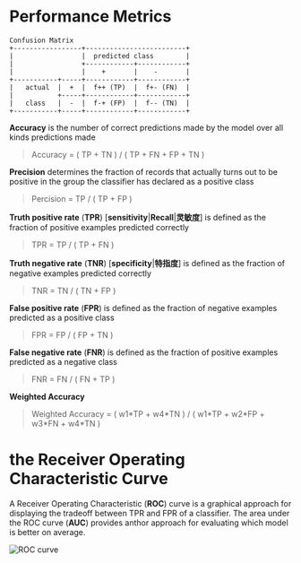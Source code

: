 # Performance Metrics

    Confusion Matrix  
    +-----------------+-------------------------+  
    |                 |  predicted class        |  
    |                 +------------+------------+  
    |                 |    +       |    -       |  
    +-----------+-----+------------+------------+  
    |   actual  |  +  |  f++ (TP)  |  f+- (FN)  |  
    |           +-----+------------+------------+  
    |   class   |  -  |  f-+ (FP)  |  f-- (TN)  |  
    +-----------+-----+------------+------------+  

**Accuracy** is the number of correct predictions made by the model over all kinds predictions made

> Accuracy = ( TP + TN ) / ( TP + FN + FP + TN )

**Precision** determines the fraction of records that actually turns out to be positive in the group the classifier has declared as a positive class

> Percision = TP / ( TP + FP )

**Truth positive rate** (**TPR**) [**sensitivity**|**Recall**|**灵敏度**] is defined as the fraction of positive examples predicted correctly

> TPR = TP / ( TP + FN )

**Truth negative rate** (**TNR**) [**specificity**|**特指度**] is defined as the fraction of negative examples predicted correctly

> TNR = TN / ( TN + FP )

**False positive rate** (**FPR**) is defined as the fraction of negative examples predicted as a positive class

> FPR = FP / ( FP + TN )

**False negative rate** (**FNR**) is defined as the fraction of positive examples predicted as a negative class

> FNR = FN / ( FN + TP )

**Weighted Accuracy**

> Weighted Accuracy = ( w1\*TP + w4\*TN ) / ( w1\*TP + w2\*FP + w3\*FN + w4\*TN )

# the Receiver Operating Characteristic Curve

A Receiver Operating Characteristic (**ROC**) curve is a graphical approach for displaying the tradeoff between TPR and FPR of a classifier.
The area under the ROC curve (**AUC**) provides anthor approach for evaluating which model is better on average.

![ROC curve](https://upload.wikimedia.org/wikipedia/commons/6/6b/Roccurves.png)

